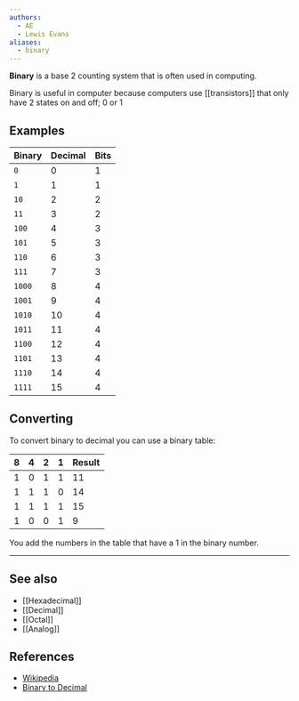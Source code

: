 ```yaml
---
authors:
  - AE
  - Lewis Evans
aliases:
  - binary
---
```

**Binary** is a base 2 counting system that is often used in  computing.

Binary is useful in computer because computers use [[transistors]] that only have 2 states on and off; 0 or 1

## Examples

| Binary | Decimal | Bits |
| ------ | ------- | ---- |
| `0`    | 0       | 1    |
| `1`    | 1       | 1    |
| `10`   | 2       | 2    |
| `11`   | 3       | 2    |
| `100`  | 4       | 3    |
| `101`  | 5       | 3    |
| `110`  | 6       | 3    |
| `111`  | 7       | 3    |
| `1000` | 8       | 4    |
| `1001` | 9       | 4    |
| `1010` | 10      | 4    |
| `1011` | 11      | 4    |
| `1100` | 12      | 4    |
| `1101` | 13      | 4    |
| `1110` | 14      | 4    |
| `1111` | 15      | 4    |

## Converting
To convert binary to decimal you can use a binary table:

| 8 | 4 | 2 | 1 | Result |
| - | - | - | - | ------ |
| 1 | 0 | 1 | 1 | 11     |
| 1 | 1 | 1 | 0 | 14     |
| 1 | 1 | 1 | 1 | 15     |
| 1 | 0 | 0 | 1 | 9      |

You add the numbers in the table that have a 1 in the binary number.

---
## See also
- [[Hexadecimal]]
- [[Decimal]]
- [[Octal]]
- [[Analog]]

## References
- [Wikipedia](https://en.wikipedia.org/wiki/Binary_number)
- [Binary to Decimal](https://www.rapidtables.com/convert/number/binary-to-decimal.html)